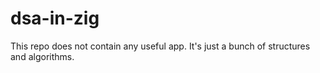 # dsa-in-zig
This repo does not contain any useful app. It's just a bunch of structures and algorithms.
